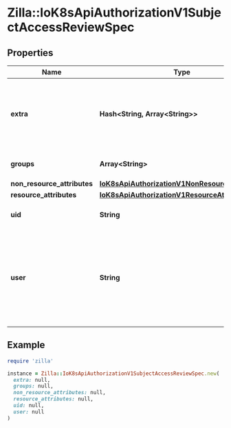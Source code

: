 # Zilla::IoK8sApiAuthorizationV1SubjectAccessReviewSpec

## Properties

| Name | Type | Description | Notes |
| ---- | ---- | ----------- | ----- |
| **extra** | **Hash&lt;String, Array&lt;String&gt;&gt;** | Extra corresponds to the user.Info.GetExtra() method from the authenticator.  Since that is input to the authorizer it needs a reflection here. | [optional] |
| **groups** | **Array&lt;String&gt;** | Groups is the groups you&#39;re testing for. | [optional] |
| **non_resource_attributes** | [**IoK8sApiAuthorizationV1NonResourceAttributes**](IoK8sApiAuthorizationV1NonResourceAttributes.md) |  | [optional] |
| **resource_attributes** | [**IoK8sApiAuthorizationV1ResourceAttributes**](IoK8sApiAuthorizationV1ResourceAttributes.md) |  | [optional] |
| **uid** | **String** | UID information about the requesting user. | [optional] |
| **user** | **String** | User is the user you&#39;re testing for. If you specify \&quot;User\&quot; but not \&quot;Groups\&quot;, then is it interpreted as \&quot;What if User were not a member of any groups | [optional] |

## Example

```ruby
require 'zilla'

instance = Zilla::IoK8sApiAuthorizationV1SubjectAccessReviewSpec.new(
  extra: null,
  groups: null,
  non_resource_attributes: null,
  resource_attributes: null,
  uid: null,
  user: null
)
```

